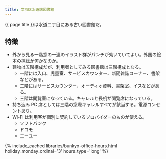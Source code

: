 ```yaml
---
title: 文京区水道端図書館
---
```


{{ page.title }}は水道二丁目にある古い図書館だ。

## 特徴

* 外から見る一階窓の一連のイラスト群がパンチが効いていてよい。外国の絵本の挿絵か何かなのか。
* 建物は五階構成だが、利用者としてみる図書館は三階構成となる。
  * 一階には入口、児童室、サービスカウンター、新聞雑誌コーナー、書架などがある。
  * 二階にはサービスカウンター、オーディオ資料、書架室、イスなどがある。
  * 三階は閲覧室になっている。キャレルと長机が閲覧席になっている。
* 持ち込み PC 席としては三階の窓際キャレルすべてが該当する。電源コンセントあり。
* Wi-Fi は利用客が個別に契約しているプロバイダーのものが使える。
  * ソフトバンク
  * ドコモ
  * エーユー

{% include_cached libraries/bunkyo-office-hours.html
    holiday_monday_ordinal='3'
    hours_type='long' %}
